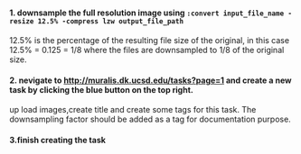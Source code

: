 #### 1. downsample the full resolution image using `:convert input_file_name -resize 12.5% -compress lzw output_file_path`
12.5% is the percentage of the resulting file size of the original, in this case 12.5% = 0.125 = 1/8 where the files are downsampled to 1/8 of the original size.
#### 2. nevigate to http://muralis.dk.ucsd.edu/tasks?page=1 and create a new task by clicking the blue button on the top right.
up load images,create title and create some tags for this task.  The downsampling factor should be added as a tag for documentation purpose.
#### 3.finish creating the task
